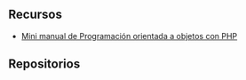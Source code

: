 ## Recursos

- [Mini manual de Programación orientada a objetos con PHP](bearmanual/PHP_POO.md)

## Repositorios
